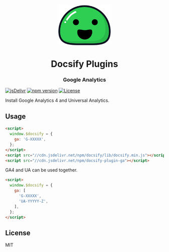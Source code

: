 <p align="center">
  <img src="docsify.svg" alt="Docsify Logo" height="128">
</p>
<h1 align="center">Docsify Plugins</h1>
<h3 align="center">Google Analytics</h3>

[![jsDelivr](https://data.jsdelivr.com/v1/package/npm/docsify-plugin-ga/badge)](https://www.jsdelivr.com/package/npm/docsify-plugin-ga)
[![npm version](https://badge.fury.io/js/docsify-plugin-ga.svg)](https://badge.fury.io/js/docsify-plugin-ga)
[![License](https://img.shields.io/npm/l/docsify-plugin-ga)](https://github.com/lollipop-onl/docsify-plugin-ga/blob/main/LICENSE)

Install Google Analytics 4 and Universal Analytics.

## Usage

```html
<script>
  window.$docsify = {
    ga: 'G-XXXXX',
  };
</script>
<script src="//cdn.jsdelivr.net/npm/docsify/lib/docsify.min.js"></script>
<script src="//cdn.jsdelivr.net/npm/docsify-plugin-ga"></script>
```

GA4 and UA can be used together.

```html
<script>
  window.$docsify = {
    ga: [
      'G-XXXXX',
      'UA-YYYYY-Z',
    ],
  };
</script>
```

## License

MIT
